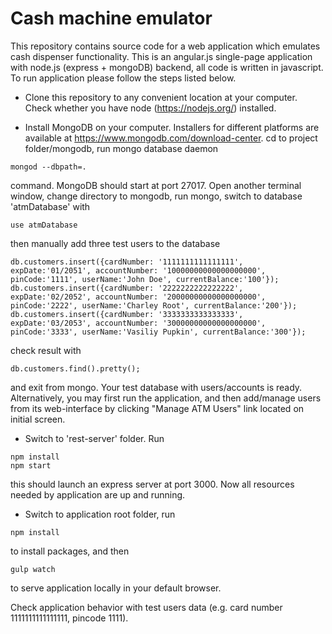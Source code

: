 # Cash machine emulator

This repository contains source code for a web application which emulates cash dispenser functionality. This is an
angular.js single-page application with node.js (express + mongoDB) backend, all code is written in javascript.<br />
To run application please follow the steps listed below.<br />

* Clone this repository to any convenient location at your computer. Check whether you have
node (https://nodejs.org/) installed.

* Install MongoDB on your computer. Installers for different platforms are available
at https://www.mongodb.com/download-center. cd to project folder/mongodb, run mongo database daemon
```
mongod --dbpath=.
```
command. MongoDB should start at port 27017. Open another terminal window, change directory to mongodb,
run mongo, switch to database 'atmDatabase' with
```
use atmDatabase
```
then manually add three test users to the database
```
db.customers.insert({cardNumber: '1111111111111111', expDate:'01/2051', accountNumber: '10000000000000000000', pinCode:'1111', userName:'John Doe', currentBalance:'100'});
db.customers.insert({cardNumber: '2222222222222222', expDate:'02/2052', accountNumber: '20000000000000000000', pinCode:'2222', userName:'Charley Root', currentBalance:'200'});
db.customers.insert({cardNumber: '3333333333333333', expDate:'03/2053', accountNumber: '30000000000000000000', pinCode:'3333', userName:'Vasiliy Pupkin', currentBalance:'300'});
```
check result with
```
db.customers.find().pretty();
```
and exit from mongo. Your test database with users/accounts is ready. Alternatively, you may first run the application,
and then add/manage users from its web-interface by clicking "Manage ATM Users" link located on initial screen.

* Switch to 'rest-server' folder. Run
```
npm install
npm start
```
this should launch an express server at port 3000. Now all resources needed by application are up and running.

* Switch to application root folder, run
```
npm install
```
to install packages, and then
```
gulp watch
```
to serve application locally in your default browser.

Check application behavior with test users data (e.g. card number 1111111111111111, pincode 1111).
